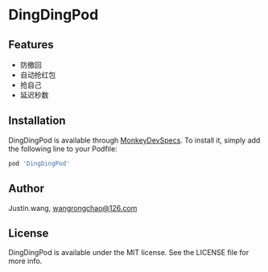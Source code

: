 # DingDingPod

## Features

- 防撤回
- 自动抢红包
- 抢自己
- 延迟秒数

## Installation

DingDingPod is available through [MonkeyDevSpecs](https://github.com/AloneMonkey/MonkeyDevSpecs.git). To install
it, simply add the following line to your Podfile:

```ruby
pod 'DingDingPod'
```

## Author

Justin.wang, wangrongchao@126.com

## License

DingDingPod is available under the MIT license. See the LICENSE file for more info.

